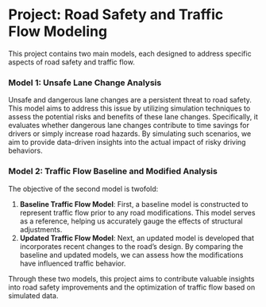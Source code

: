 

# Project: Road Safety and Traffic Flow Modeling

This project contains two main models, each designed to address specific aspects of road safety and traffic flow.

### Model 1: Unsafe Lane Change Analysis
Unsafe and dangerous lane changes are a persistent threat to road safety. This model aims to address this issue by utilizing simulation techniques to assess the potential risks and benefits of these lane changes. Specifically, it evaluates whether dangerous lane changes contribute to time savings for drivers or simply increase road hazards. By simulating such scenarios, we aim to provide data-driven insights into the actual impact of risky driving behaviors.

### Model 2: Traffic Flow Baseline and Modified Analysis
The objective of the second model is twofold:
1. **Baseline Traffic Flow Model**: First, a baseline model is constructed to represent traffic flow prior to any road modifications. This model serves as a reference, helping us accurately gauge the effects of structural adjustments.
2. **Updated Traffic Flow Model**: Next, an updated model is developed that incorporates recent changes to the road’s design. By comparing the baseline and updated models, we can assess how the modifications have influenced traffic behavior.

Through these two models, this project aims to contribute valuable insights into road safety improvements and the optimization of traffic flow based on simulated data.
